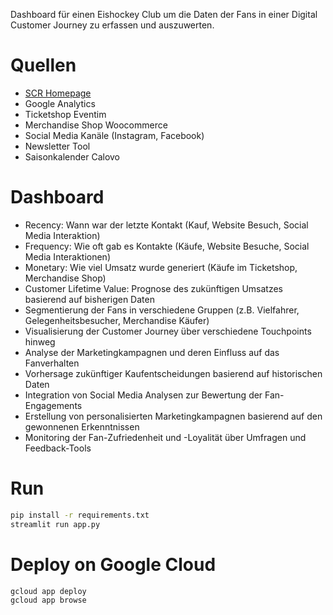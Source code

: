 Dashboard für einen Eishockey Club um die Daten der Fans in einer Digital Customer Journey zu erfassen und auszuwerten.

# Quellen

- [SCR Homepage](https://www.scriessersee.de/)
- Google Analytics
- Ticketshop Eventim
- Merchandise Shop Woocommerce
- Social Media Kanäle (Instagram, Facebook)
- Newsletter Tool
- Saisonkalender Calovo

# Dashboard

- Recency: Wann war der letzte Kontakt (Kauf, Website Besuch, Social Media Interaktion)
- Frequency: Wie oft gab es Kontakte (Käufe, Website Besuche, Social Media Interaktionen)
- Monetary: Wie viel Umsatz wurde generiert (Käufe im Ticketshop, Merchandise Shop)
- Customer Lifetime Value: Prognose des zukünftigen Umsatzes basierend auf bisherigen Daten
- Segmentierung der Fans in verschiedene Gruppen (z.B. Vielfahrer, Gelegenheitsbesucher, Merchandise Käufer)
- Visualisierung der Customer Journey über verschiedene Touchpoints hinweg
- Analyse der Marketingkampagnen und deren Einfluss auf das Fanverhalten
- Vorhersage zukünftiger Kaufentscheidungen basierend auf historischen Daten
- Integration von Social Media Analysen zur Bewertung der Fan-Engagements
- Erstellung von personalisierten Marketingkampagnen basierend auf den gewonnenen Erkenntnissen
- Monitoring der Fan-Zufriedenheit und -Loyalität über Umfragen und Feedback-Tools

# Run

```bash
pip install -r requirements.txt
streamlit run app.py
```

# Deploy on Google Cloud

```bash
gcloud app deploy
gcloud app browse
```
